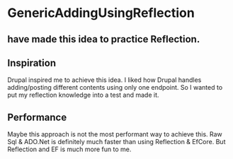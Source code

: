 # GenericAddingUsingReflection

## have made this idea to practice Reflection.

## Inspiration
Drupal inspired me to achieve this idea. I liked how Drupal handles adding/posting different contents using only one endpoint. 
So I wanted to put my reflection knowledge into a test and made it.

## Performance
Maybe this approach is not the most performant way to achieve this. Raw Sql & ADO.Net is definitely much faster than using Reflection & EfCore.
But Reflection and EF is much more fun to me.

